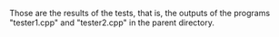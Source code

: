 Those are the results of the tests, that is, the outputs of the programs "tester1.cpp" and "tester2.cpp" in the parent directory.
